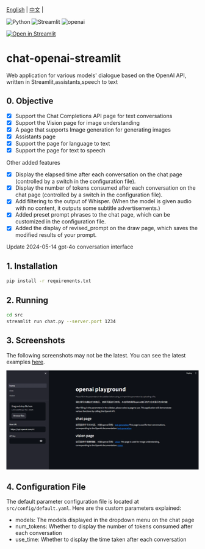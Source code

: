 [English](./README_EN.md) | [中文](./README.md) |

![Python](https://img.shields.io/badge/Python-FFD43B?style=for-the-badge&logo=python&logoColor=blue)
![Streamlit](https://img.shields.io/badge/Streamlit-FF4B4B?style=for-the-badge&logo=Streamlit&logoColor=white)
![openai](https://img.shields.io/badge/openai-0000FF?style=for-the-badge&logo=openai&logoColor=white)


[![Open in Streamlit](https://static.streamlit.io/badges/streamlit_badge_black_white.svg)](https://chat-openai-app.streamlit.app/)


# chat-openai-streamlit
Web application for various models' dialogue based on the OpenAI API, written in Streamlit,assistants,speech to text

## 0. Objective

- [x] Support the Chat Completions API page for text conversations
- [x] Support the Vision page for image understanding
- [x] A page that supports Image generation for generating images
- [x] Assistants page
- [x] Support the page for language to text
- [x] Support the page for text to speech

Other added features

 - [x] Display the elapsed time after each conversation on the chat page (controlled by a switch in the configuration file).
 - [x] Display the number of tokens consumed after each conversation on the chat page (controlled by a switch in the configuration file).
 - [x] Add filtering to the output of Whisper. (When the model is given audio with no content, it outputs some subtitle advertisements.)
 - [x] Added preset prompt phrases to the chat page, which can be customized in the configuration file.
 - [x] Added the display of revised_prompt on the draw page, which saves the modified results of your prompt.

Update
2024-05-14 gpt-4o conversation interface

## 1. Installation

```bash
pip install -r requirements.txt
```

## 2. Running

```bash
cd src
streamlit run chat.py --server.port 1234
```

## 3. Screenshots
The following screenshots may not be the latest. You can see the latest examples [here]().


![1](./file/1.gif)


## 4. Configuration File

The default parameter configuration file is located at `src/config/default.yaml`. Here are the custom parameters explained:
* models: The models displayed in the dropdown menu on the chat page
* num_tokens: Whether to display the number of tokens consumed after each conversation
* use_time: Whether to display the time taken after each conversation